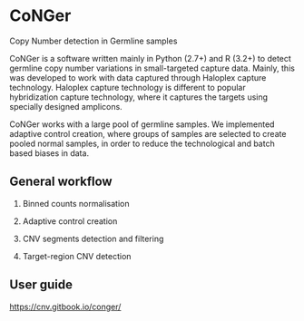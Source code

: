 # CoNGer
Copy Number detection in Germline samples

CoNGer is a software written mainly in Python (2.7+) and R (3.2+) to detect germline copy number variations in small-targeted capture data. Mainly, this was developed to work with data captured through Haloplex capture technology. Haloplex capture technology is different to popular hybridization capture technology, where it captures the targets using specially designed amplicons. 

CoNGer works with a large pool of germline samples. We implemented adaptive control creation, where groups of samples are selected to create pooled normal samples, in order to reduce the technological and batch based biases in data.

## General workflow

1.	Binned counts normalisation

2.	Adaptive control creation

3.	CNV segments detection and filtering

4.	Target-region CNV detection

## User guide

https://cnv.gitbook.io/conger/
